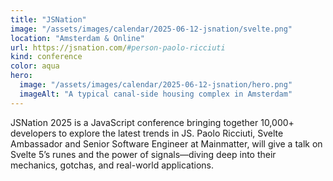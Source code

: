 ```yaml
---
title: "JSNation"
image: "/assets/images/calendar/2025-06-12-jsnation/svelte.png"
location: "Amsterdam & Online"
url: https://jsnation.com/#person-paolo-ricciuti
kind: conference
color: aqua
hero:
  image: "/assets/images/calendar/2025-06-12-jsnation/hero.png"
  imageAlt: "A typical canal-side housing complex in Amsterdam"
---
```


JSNation 2025 is a JavaScript conference bringing together 10,000+ developers to explore the latest trends in JS. Paolo Ricciuti, Svelte Ambassador and Senior Software Engineer at Mainmatter, will give a talk on Svelte 5’s runes and the power of signals—diving deep into their mechanics, gotchas, and real-world applications.
